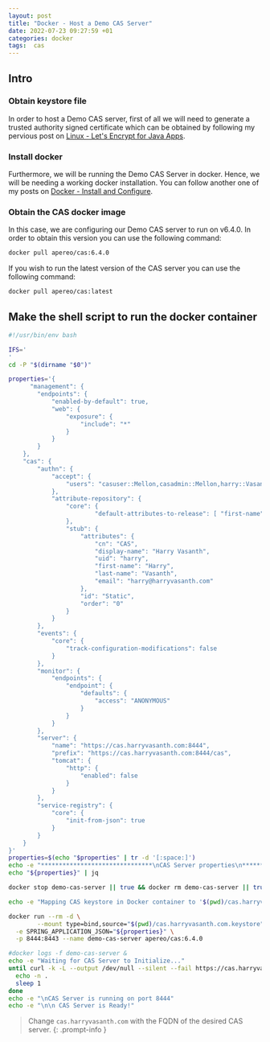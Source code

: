 ```yaml
---
layout: post
title: "Docker - Host a Demo CAS Server"
date: 2022-07-23 09:27:59 +01
categories: docker
tags:  cas
---
```


## Intro

### Obtain keystore file

In order to host a Demo CAS server, first of all we will need to generate a trusted authority signed certificate which can be obtained by following my pervious post on [Linux - Let's Encrypt for Java Apps](https://harryvasanth.github.io/posts/linux-lets-encrypt-java-apps/).

### Install docker

Furthermore, we will be running the Demo CAS Server in docker. Hence, we will be needing a working docker installation. You can follow another one of my posts on [Docker - Install and Configure](https://harryvasanth.github.io/posts/docker-install-configure/).

### Obtain the CAS docker image

In this case, we are configuring our Demo CAS server to run on v6.4.0. In order to obtain this version you can use the following command:

```bash
docker pull apereo/cas:6.4.0
```

If you wish to run the latest version of the CAS server you can use the following command:

```bash
docker pull apereo/cas:latest
```

## Make the shell script to run the docker container

```bash
#!/usr/bin/env bash

IFS='
'
cd -P "$(dirname "$0")"

properties='{
      "management": {
        "endpoints": {
            "enabled-by-default": true,
            "web": {
                "exposure": {
                    "include": "*"
                }
            }
        }
    },
    "cas": {
        "authn": {
            "accept": {
                "users": "casuser::Mellon,casadmin::Mellon,harry::Vasanth"
            },
            "attribute-repository": {
                "core": {
                        "default-attributes-to-release": [ "first-name", "last-name", "email" ]
                },
                "stub": {
                    "attributes": {
                        "cn": "CAS",
                        "display-name": "Harry Vasanth",
                        "uid": "harry",
                        "first-name": "Harry",
                        "last-name": "Vasanth",
                        "email": "harry@harryvasanth.com"
                    },
                    "id": "Static",
                    "order": "0"
                }
            }
        },
        "events": {
            "core": {
                "track-configuration-modifications": false
            }
        },
        "monitor": {
            "endpoints": {
                "endpoint": {
                    "defaults": {
                        "access": "ANONYMOUS"
                    }
                }
            }
        },
        "server": {
            "name": "https://cas.harryvasanth.com:8444",
            "prefix": "https://cas.harryvasanth.com:8444/cas",
            "tomcat": {
                "http": {
                    "enabled": false
                }
            }
        },
        "service-registry": {
            "core": {
                "init-from-json": true
            }
        }
    }
}'
properties=$(echo "$properties" | tr -d '[:space:]')
echo -e "*******************************\nCAS Server properties\n*******************************"
echo "${properties}" | jq

docker stop demo-cas-server || true && docker rm demo-cas-server || true

echo -e "Mapping CAS keystore in Docker container to '$(pwd)/cas.harryvasanth.com.keystore'"

docker run --rm -d \
        --mount type=bind,source="$(pwd)/cas.harryvasanth.com.keystore",target=/etc/cas/thekeystore \
  -e SPRING_APPLICATION_JSON="${properties}" \
  -p 8444:8443 --name demo-cas-server apereo/cas:6.4.0

#docker logs -f demo-cas-server &
echo -e "Waiting for CAS Server to Initialize..."
until curl -k -L --output /dev/null --silent --fail https://cas.harryvasanth.com:8444/cas/login; do
  echo -n .
  sleep 1
done
echo -e "\nCAS Server is running on port 8444"
echo -e "\n\n CAS Server is Ready!"
```
>Change `cas.harryvasanth.com` with the FQDN of the desired CAS server.
{: .prompt-info }
